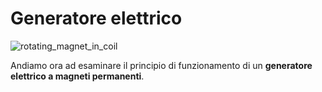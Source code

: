 # Generatore elettrico 

![rotating_magnet_in_coil](https://user-images.githubusercontent.com/7195133/227459819-41008926-33df-43cf-ae15-b2b0fe861c46.gif)  

Andiamo ora ad esaminare il principio di funzionamento di un **generatore elettrico a magneti permanenti**.
